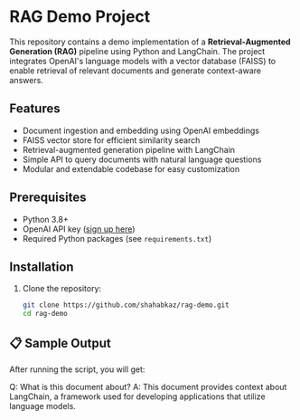 # RAG Demo Project

This repository contains a demo implementation of a **Retrieval-Augmented Generation (RAG)** pipeline using Python and LangChain. The project integrates OpenAI's language models with a vector database (FAISS) to enable retrieval of relevant documents and generate context-aware answers.

## Features

- Document ingestion and embedding using OpenAI embeddings
- FAISS vector store for efficient similarity search
- Retrieval-augmented generation pipeline with LangChain
- Simple API to query documents with natural language questions
- Modular and extendable codebase for easy customization

## Prerequisites

- Python 3.8+
- OpenAI API key ([sign up here](https://platform.openai.com/account/api-keys))
- Required Python packages (see `requirements.txt`)

## Installation

1. Clone the repository:

   ```bash
   git clone https://github.com/shahabkaz/rag-demo.git
   cd rag-demo
   ```

## 📋 Sample Output

After running the script, you will get:

Q: What is this document about?
A:  This document provides context about LangChain, a framework used for developing applications that utilize language models.